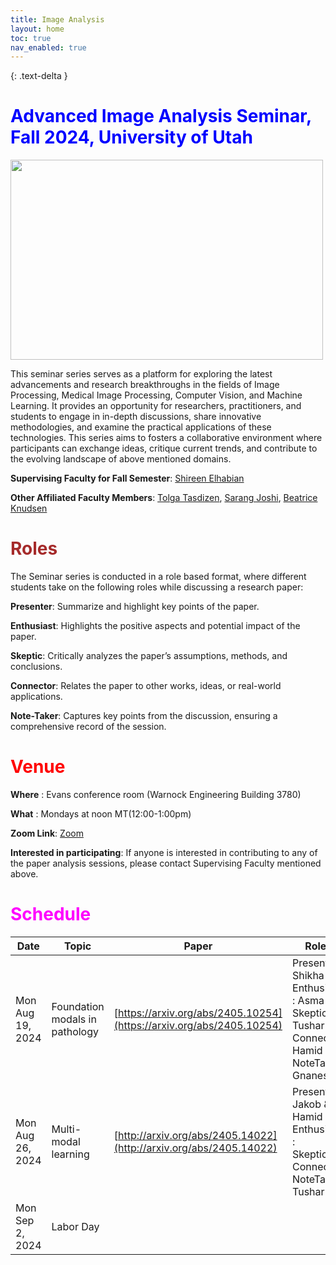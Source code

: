 ```yaml
---
title: Image Analysis
layout: home
toc: true
nav_enabled: true
---
```

{: .text-delta }
# <span style="color:blue;">Advanced Image Analysis Seminar, Fall 2024, University of Utah</span>

<img src='class-pic.png' width="500" height="320">

This seminar series serves as a platform for exploring the latest advancements and research breakthroughs in the fields of Image Processing, Medical Image Processing, Computer Vision, and Machine Learning. It provides an opportunity for researchers, practitioners, and students to engage in in-depth discussions, share innovative methodologies, and examine the practical applications of these technologies. This series aims to fosters a collaborative environment where participants can exchange ideas, critique current trends, and contribute to the evolving landscape of above mentioned domains.

**Supervising Faculty for Fall Semester**: [Shireen Elhabian](https://www.sci.utah.edu/~shireen/)

**Other Affiliated Faculty Members**: [Tolga Tasdizen](https://www.sci.utah.edu/~tolga/), [Sarang Joshi](https://www.bme.utah.edu/profile/?unid=u0492366), [Beatrice Knudsen](https://healthcare.utah.edu/find-a-doctor/beatrice-s-knudsen)

# <span style="color:brown;">Roles</span>
The Seminar series is conducted in a role based format, where different students take on the following roles while discussing a research paper:

**Presenter**: Summarize and highlight key points of the paper.

**Enthusiast**: Highlights the positive aspects and potential impact of the paper.

**Skeptic**: Critically analyzes the paper’s assumptions, methods, and conclusions.

**Connector**: Relates the paper to other works, ideas, or real-world applications.

**Note-Taker**: Captures key points from the discussion, ensuring a comprehensive record of the session.

# <span style="color:red;">Venue</span>

**Where** : Evans conference room (Warnock Engineering Building 3780)

**What** : Mondays at noon MT(12:00-1:00pm)

**Zoom Link**: [Zoom](https://utah.zoom.us/j/91366600599?pwd=eYMNAYsdFo9rThc5JMZoNOcbM3tdRo.1)

**Interested in participating**: If anyone is interested in contributing to any of the paper analysis sessions, please contact Supervising Faculty mentioned above.

# <span style="color:magenta;">Schedule</span>

| Date             | Topic                          | Paper                                                                                                    | Roles                                                                                                | Slides |
| ---------------- | ------------------------------ | -------------------------------------------------------------------------------------------------------- | ---------------------------------------------------------------------------------------------------- | ------ |
| Mon Aug 19, 2024 | Foundation modals in pathology | [](https://arxiv.org/abs/2405.10254)[https://arxiv.org/abs/2405.10254](https://arxiv.org/abs/2405.10254) | Presenter: Shikha<br>Enthusiast : Asma<br>Skeptic : Tushar<br>Connector: Hamid<br>NoteTaker: Gnanesh |        |
| Mon Aug 26, 2024 | Multi-modal learning           | [](http://arxiv.org/abs/2405.14022)[http://arxiv.org/abs/2405.14022](http://arxiv.org/abs/2405.14022)    | Presenter: Jakob & Hamid<br>Enthusiast :<br>Skeptic :<br>Connector:<br>NoteTaker: Tushar             |        |
| Mon Sep 2, 2024  | Labor Day                      |                                                                                                          |                                                                                                      |        |
